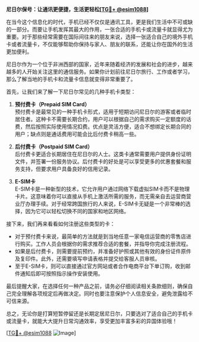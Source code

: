 **尼日尔保号：让通讯更便捷，生活更轻松[[TG💪+ @esim1088](https://t.me/s/esim1088)]**

在当今这个信息化的时代，手机已经不仅仅是通讯工具，更是我们生活中不可或缺的一部分。而要让手机发挥其最大的作用，一张合适的手机卡或流量卡就显得尤为重要。对于那些经常需要在国际间往来的朋友来说，选择一张适合自己的境外手机卡或者流量卡，不仅能够帮助你保持与家人、朋友的联系，还能让你在国外的生活更加便利。

尼日尔作为一个位于非洲西部的国家，近年来随着经济的发展和社会的进步，越来越多的人开始关注这里的通信服务。如果你计划前往尼日尔旅行、工作或者学习，那么了解当地的手机卡和流量卡信息就变得非常重要了。

首先，让我们来了解一下尼日尔常见的几种手机卡类型：

1. **预付费卡（Prepaid SIM Card）**  
   预付费卡是最常见的一种手机卡形式，适用于短期访问尼日尔的游客或者临时居住者。这种卡不需要长期合约，用户可以根据自己的需求购买一定额度的话费，然后按照实际使用情况扣费。优点是灵活方便，适合不想绑定长期合同的用户；缺点则是通话费用可能会比后付费卡稍高一些。

2. **后付费卡（Postpaid SIM Card）**  
   后付费卡更适合长期居住在尼日尔的人士。这类卡通常需要用户提供身份证明文件，并签署一份服务协议。后付费卡的好处是可以享受更多的优惠套餐和服务支持，但要求用户具备良好的信用记录。

3. **E-SIM卡**  
   E-SIM卡是一种新型的技术，它允许用户通过网络下载虚拟SIM卡而不是物理卡片。这意味着你可以直接从手机上激活所需的服务，而无需亲自去运营商营业厅办理手续。对于经常跨国旅行的人来说，E-SIM卡无疑是一个非常棒的选择，因为它可以轻松切换不同的国家和地区网络。

接下来，我们再来看看如何注册这些类型的卡：

- 对于预付费卡来说，最简单的方法就是到当地任意一家电信运营商的零售店进行购买。工作人员会根据你的需求推荐合适的套餐，并指导你完成注册流程。
- 如果是后付费卡，则需要提前预约，并准备好护照或其他有效的身份证件原件及复印件。此外，还需要填写申请表格并提交给客服人员审核。
- 至于E-SIM卡，则可以直接通过官方网站或者合作电商平台下单订购，收到邮件通知后即可按照指示操作安装使用。

最后提醒大家，在选择任何一种产品之前，请务必仔细阅读相关条款细则，确保自己完全理解各项规定后再做决定。同时也要注意保护个人信息安全，避免泄露给不可信来源。

总之，无论你是打算短暂停留还是长期定居尼日尔，只要选对了适合自己的手机卡或流量卡，就能大大提升日常沟通效率，享受更加丰富多彩的异国体验哦！

[[TG💪+ @esim1088](https://t.me/s/esim1088) ![Image](https://i.postimg.cc/4NQfJmqS/Snipaste-2025-05-13-00-14-12.png)]